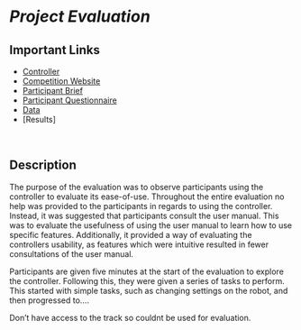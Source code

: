 # _Project Evaluation_

## Important Links
* [Controller](https://lewistrundle.github.io/L4-Individual-Project/)
* [Competition Website](https://robot-competition.github.io/robot-competition/)
* [Participant Brief](./participant-brief)
* [Participant Questionnaire](https://forms.gle/5F1kry14zfDuMifk9)
* [Data](../data)
* [Results]

<br>

## Description
The purpose of the evaluation was to observe participants using the controller to evaluate its ease-of-use. Throughout the entire evaluation no help was provided to the participants in regards to using the controller. Instead, it was suggested that participants consult the user manual. This was to evaluate the usefulness of using the user manual to learn how to use specific features. Additionally, it provided a way of evaluating the controllers usability, as features which were intuitive resulted in fewer consultations of the user manual.

Participants are given five minutes at the start of the evaluation to explore the controller. Following this, they were given a series of tasks to perform. This started with simple tasks, such as changing settings on the robot, and then progressed to….

Don’t have access to the track so couldnt be used for evaluation.